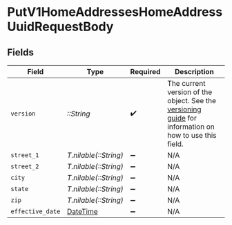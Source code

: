 # PutV1HomeAddressesHomeAddressUuidRequestBody


## Fields

| Field                                                                                                                                                             | Type                                                                                                                                                              | Required                                                                                                                                                          | Description                                                                                                                                                       |
| ----------------------------------------------------------------------------------------------------------------------------------------------------------------- | ----------------------------------------------------------------------------------------------------------------------------------------------------------------- | ----------------------------------------------------------------------------------------------------------------------------------------------------------------- | ----------------------------------------------------------------------------------------------------------------------------------------------------------------- |
| `version`                                                                                                                                                         | *::String*                                                                                                                                                        | :heavy_check_mark:                                                                                                                                                | The current version of the object. See the [versioning guide](https://docs.gusto.com/embedded-payroll/docs/idempotency) for information on how to use this field. |
| `street_1`                                                                                                                                                        | *T.nilable(::String)*                                                                                                                                             | :heavy_minus_sign:                                                                                                                                                | N/A                                                                                                                                                               |
| `street_2`                                                                                                                                                        | *T.nilable(::String)*                                                                                                                                             | :heavy_minus_sign:                                                                                                                                                | N/A                                                                                                                                                               |
| `city`                                                                                                                                                            | *T.nilable(::String)*                                                                                                                                             | :heavy_minus_sign:                                                                                                                                                | N/A                                                                                                                                                               |
| `state`                                                                                                                                                           | *T.nilable(::String)*                                                                                                                                             | :heavy_minus_sign:                                                                                                                                                | N/A                                                                                                                                                               |
| `zip`                                                                                                                                                             | *T.nilable(::String)*                                                                                                                                             | :heavy_minus_sign:                                                                                                                                                | N/A                                                                                                                                                               |
| `effective_date`                                                                                                                                                  | [DateTime](https://ruby-doc.org/stdlib-2.6.1/libdoc/date/rdoc/DateTime.html)                                                                                      | :heavy_minus_sign:                                                                                                                                                | N/A                                                                                                                                                               |